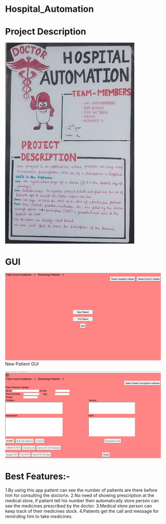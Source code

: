 # Hospital_Automation
# Project Description
![](Images/Description.jpg)
# GUI
![](Images/Main.png)
New Patient GUI

![](Images/New_Patient.png)
# Best Features:-
1.By using this app patient can see the number of patients are there before him for consulting the doctor\n.
2.No need of showing prescription at the medical store, if patient tell his number then automatically store person can see the medicines prescribed by the doctor.
3.Medical store person can keep track of their medicines stock.
4.Patients get the call and message for reminding him to take medicines.
